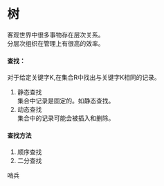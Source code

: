 # 树

客观世界中很多事物存在层次关系。  
分层次组织在管理上有很高的效率。

#### 查找：
对于给定关键字K,在集合R中找出与关键字K相同的记录。

<ol>
<li>静态查找</li>
集合中记录是固定的。如静态查找。
<li>动态查找</li>
集合中的记录可能会被插入和删除。
</ol>

#### 查找方法
<ol>
<li>顺序查找</li>
<li>二分查找</li>
</ol>

哨兵
